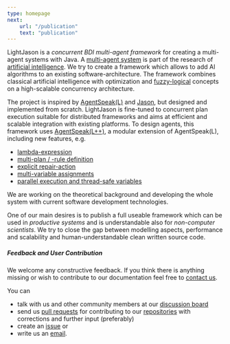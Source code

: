 ```yaml
---
type: homepage
next:
    url: "/publication"
    text: "publication"
---
```


LightJason is a _concurrent BDI multi-agent framework_ for creating a multi-agent systems with Java. A [multi-agent system](https://en.wikipedia.org/wiki/Multi-agent_system) is part of the research of [artificial intelligence](https://en.wikipedia.org/wiki/Artificial_intelligence). We try to create a framework which allows to add AI algorithms to an existing software-architecture. The framework combines classical artificial intelligence with optimization and [fuzzy-logical](https://en.wikipedia.org/wiki/Fuzzy_logic) concepts on a high-scalable concurrency architecture.

The project is inspired by [AgentSpeak(L)](https://en.wikipedia.org/wiki/AgentSpeak) and  [Jason](http://jason.sourceforge.net), but designed and implemented from scratch.
LightJason is fine-tuned to concurrent plan execution suitable for distributed frameworks and aims at efficient and scalable integration with existing platforms.
To design agents, this framework uses [AgentSpeak(L++)](http://lightjason.github.io/AgentSpeak/rrd-output/html/org/lightjason/agentspeak/grammar/Agent.g4/index.htm), a modular extension of AgentSpeak(L), including new features, e.g.

* [lambda-expression](framework/agentspeak#lambdaexpression)
* [multi-plan / -rule definition](framework/agentspeak#multiplanrule)
* [explicit repair-action](framework/agentspeak#repairaction)
* [multi-variable assignments](framework/agentspeak#multiassignment)
* [parallel execution and thread-safe variables](framework/agentspeak#parallelism)

We are working on the theoretical background and developing the whole system with current software development technologies.

One of our main desires is to publish a full useable framework which can be used in _productive systems_ and is understandable also for _non-computer scientists_. We try to close the gap between modelling aspects, performance and scalability and human-understandable clean written source code.

##### Feedback and User Contribution

We welcome any constructive feedback.
If you think there is anything missing or wish to contribute to our documentation feel free to [contact us](/contact).

You can

* talk with us and other community members at our [discussion board](https://gitter.im/LightJason)
* send us [pull requests](https://help.github.com/articles/about-pull-requests/) for contributing to our [repositories](https://github.com/LightJason/) with corrections and further input (preferably)
* create an [issue](https://github.com/LightJason/AgentSpeak/issues) or
* write us an [email](/contact).
